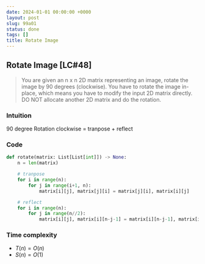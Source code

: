 ```yaml
---
date: 2024-01-01 00:00:00 +0000
layout: post
slug: 99a01
status: done
tags: []
title: Rotate Image
---
```


## Rotate Image [LC#48]
> You are given an n x n 2D matrix representing an image, rotate the image by 90 degrees (clockwise). You have to rotate the image in-place, which means you have to modify the input 2D matrix directly. DO NOT allocate another 2D matrix and do the rotation.

### Intuition
90 degree Rotation clockwise = tranpose + reflect

### Code
```python
def rotate(matrix: List[List[int]]) -> None:
    n = len(matrix)

    # tranpose
    for i in range(n):
        for j in range(i+1, n):
            matrix[i][j], matrix[j][i] = matrix[j][i], matrix[i][j]

    # reflect
    for i in range(n):
        for j in range(n//2):
            matrix[i][j], matrix[i][n-j-1] = matrix[i][n-j-1], matrix[i][j]
```

### Time complexity
- $T(n) = O(n)$
- $S(n) = O(1)$